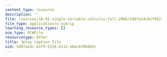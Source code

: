 ```yaml
---
content_type: resource
description: ''
file: /courses/18-01-single-variable-calculus-fall-2006/5d87a14cb1f95218b112e6ec67068d3c_4sTKcvYMNxk.vtt
file_type: application/x-subrip
learning_resource_types: []
ocw_type: OCWFile
resourcetype: Other
title: 3play caption file
uid: 5d87a14c-b1f9-5218-b112-e6ec67068d3c
---
```


